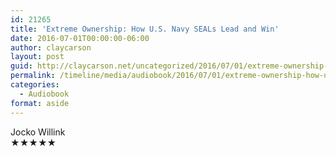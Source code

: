```yaml
---
id: 21265
title: 'Extreme Ownership: How U.S. Navy SEALs Lead and Win'
date: 2016-07-01T00:00:00-06:00
author: claycarson
layout: post
guid: http://claycarson.net/uncategorized/2016/07/01/extreme-ownership-how-u-s-navy-seals-lead-and-win/
permalink: /timeline/media/audiobook/2016/07/01/extreme-ownership-how-u-s-navy-seals-lead-and-win/
categories:
  - Audiobook
format: aside
---
```

<div class="media-details"></div>

<div class="media-creator">Jocko Willink</div>

<div class="media-rating">★★★★★</div>